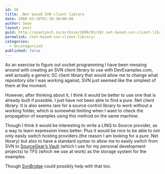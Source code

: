 ```yaml
---
id: 18
title: .Net based SVN client library
date: 2008-03-18T01:30:38+00:00
author: Sean
layout: post
guid: http://seanlynch.io/archive/2008/03/18/.net-based-svn-client-library.aspx
permalink: /net-based-svn-client-library/
categories:
  - Uncategorized
published: false
---
```

As an exercise to figure out socket programming I have been messing around with creating an SVN client library to use with DevExamples.com, well actually a generic SC client library that would allow me to change what repository site I was working against, SVN just seemed like the simplest of them at the moment.

However, after thinking about it, I think it would be better to use one that is already built if possible. I just have not been able to find a pure .Net client library. It is also seems rare for a source control library to work without a working folder, which is somewhat limiting when I want to check the propagation of examples using this method on the same machine.

Though I think it would be interesting to write a LINQ to Source provider, as a way to learn expression trees better. Plus it would be nice to be able to not only easily switch hosting providers (the reason I am looking for a pure .Net library) but also to have a standard syntax to allow me to easily switch from SVN to [SourceGear&#8217;s Vault](http://sourcegear.com/vault/index.html) (which I use for my personal development projects) to TFS (which we use at work) as the storage system for the examples.

Though [SvnBridge](http://www.codeplex.com/SvnBridge) could possibly help with that too.

